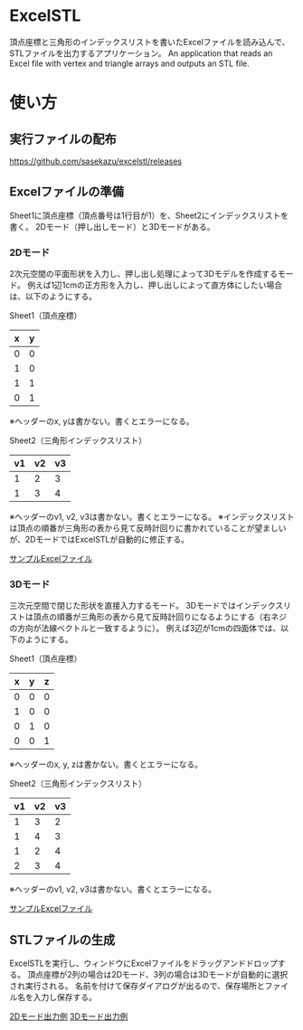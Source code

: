 # ExcelSTL
頂点座標と三角形のインデックスリストを書いたExcelファイルを読み込んで、STLファイルを出力するアプリケーション。
An application that reads an Excel file with vertex and triangle arrays and outputs an STL file.

# 使い方

## 実行ファイルの配布
https://github.com/sasekazu/excelstl/releases

## Excelファイルの準備
Sheet1に頂点座標（頂点番号は1行目が1）を、Sheet2にインデックスリストを書く。
2Dモード（押し出しモード）と3Dモードがある。

### 2Dモード
2次元空間の平面形状を入力し、押し出し処理によって3Dモデルを作成するモード。
例えば1辺1cmの正方形を入力し、押し出しによって直方体にしたい場合は、以下のようにする。

Sheet1（頂点座標）

| x | y |
| ---- | ---- |
| 0 | 0 |
| 1 | 0 | 
| 1 | 1 |
| 0 | 1 |

※ヘッダーのx, yは書かない。書くとエラーになる。

Sheet2（三角形インデックスリスト）

| v1 | v2 | v3 |
| ---- | ---- | ---- | 
| 1 | 2 | 3 | 
| 1 | 3 | 4 | 

※ヘッダーのv1, v2, v3は書かない。書くとエラーになる。
※インデックスリストは頂点の順番が三角形の表から見て反時計回りに書かれていることが望ましいが、2DモードではExcelSTLが自動的に修正する。

[サンプルExcelファイル](https://github.com/sasekazu/excelstl/blob/main/sample/square-1cm.xlsx)

### 3Dモード
三次元空間で閉じた形状を直接入力するモード。
3Dモードではインデックスリストは頂点の順番が三角形の表から見て反時計回りになるようにする（右ネジの方向が法線ベクトルと一致するように）。
例えば3辺が1cmの四面体では、以下のようにする。

Sheet1（頂点座標）

| x | y | z |
| ---- | ---- | ---- | 
| 0 | 0 | 0 |
| 1 | 0 | 0 |
| 0 | 1 | 0 |
| 0 | 0 | 1 |

※ヘッダーのx, y, zは書かない。書くとエラーになる。

Sheet2（三角形インデックスリスト）

| v1 | v2 | v3 |
| ---- | ---- | ---- | 
| 1 | 3 | 2 |
| 1 | 4 | 3 |
| 1 | 2 | 4 |
| 2 | 3 | 4 |

※ヘッダーのv1, v2, v3は書かない。書くとエラーになる。

[サンプルExcelファイル](https://github.com/sasekazu/excelstl/blob/main/sample/tetra-1cm.xlsx)

## STLファイルの生成
ExcelSTLを実行し、ウィンドウにExcelファイルをドラッグアンドドロップする。
頂点座標が2列の場合は2Dモード、3列の場合は3Dモードが自動的に選択され実行される。
名前を付けて保存ダイアログが出るので、保存場所とファイル名を入力し保存する。

[2Dモード出力例](https://github.com/sasekazu/excelstl/blob/main/sample/square-1cm.stl)
[3Dモード出力例](https://github.com/sasekazu/excelstl/blob/main/sample/tetra-1cm.stl)
